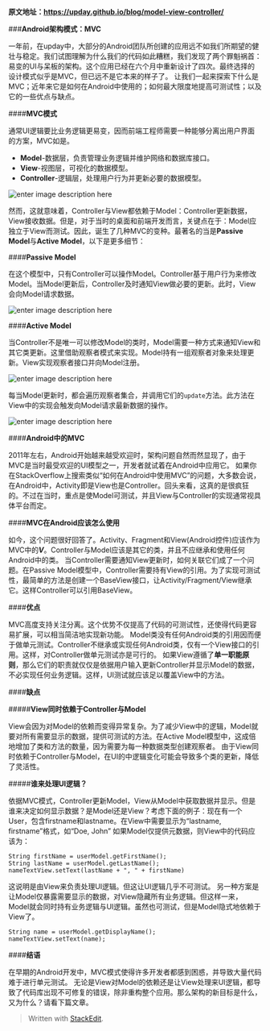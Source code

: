 **原文地址：https://upday.github.io/blog/model-view-controller/**

###**Android架构模式：MVC**

一年前，在upday中，大部分的Android团队所创建的应用远不如我们所期望的健壮与稳定。我们试图理解为什么我们的代码如此糟糕，我们发现了两个罪魁祸首：易变的UI与呆板的架构。这个应用已经在六个月中重新设计了四次。最终选择的设计模式似乎是MVC，但已远不是它本来的样子了。
让我们一起来探索下什么是MVC；近年来它是如何在Android中使用的；如何最大限度地提高可测试性；以及它的一些优点与缺点。

####**MVC模式**

通常UI逻辑要比业务逻辑更易变，因而前端工程师需要一种能够分离出用户界面的方案，MVC如是。

 - **Model**-数据层，负责管理业务逻辑并维护网络和数据库接口。
 - **View**-视图层，可视化的数据模型。
 - **Controller**-逻辑层，处理用户行为并更新必要的数据模型。

![enter image description here](https://upday.github.io/images/blog/mvc/mvc.png)

然而，这就意味着，Controller与View都依赖于Model：Controller更新数据，View接收数据。但是，对于当时的桌面和前端开发而言，关键点在于：Model应独立于View而测试。因此，诞生了几种MVC的变种。最著名的当是**Passive Model**与**Active Model**，以下是更多细节：

####**Passive Model**

在这个模型中，只有Controller可以操作Model。Controller基于用户行为来修改Model。当Model更新后，Controller及时通知View做必要的更新。此时，View会向Model请求数据。

![enter image description here](https://upday.github.io/images/blog/mvc/mvc_passive_model_sequence.png)

####**Active Model**

当Controller不是唯一可以修改Model的类时，Model需要一种方式来通知View和其它类更新。这里借助观察者模式来实现。Model持有一组观察者对象来处理更新。View实现观察者接口并向Model注册。

![enter image description here](https://upday.github.io/images/blog/mvc/mvc_active_model.png)

每当Model更新时，都会遍历观察者集合，并调用它们的`update`方法。此方法在View中的实现会触发向Model请求最新数据的操作。

![enter image description here](https://upday.github.io/images/blog/mvc/mvc_active_model_sequence.png)

####**Android中的MVC**

2011年左右，Android开始越来越受欢迎时，架构问题自然而然显现了，由于MVC是当时最受欢迎的UI模型之一，开发者就试着在Android中应用它。
如果你在StackOverflow上搜索类似“如何在Android中使用MVC”的问题，大多数会说，在Android中，Activity即是View也是Controller。回头来看，这真的是很疯狂的。不过在当时，重点是使Model可测试，并且View与Controller的实现通常视具体平台而定。

####**MVC在Android应该怎么使用**

如今，这个问题很好回答了。Activity、Fragment和View(Android控件)应该作为MVC中的***V***。Controller与Model应该是其它的类，并且不应继承和使用任何Android中的类。
当Controller需要通知View更新时，如何关联它们成了一个问题。在Passive Model模型中，Controller需要持有View的引用。为了实现可测试性，最简单的方法是创建一个BaseView接口，让Activity/Fragment/View继承它。这样Controller可以引用BaseView。

####**优点**

MVC高度支持关注分离。这个优势不仅提高了代码的可测试性，还使得代码更容易扩展，可以相当简洁地实现新功能。
Model类没有任何Android类的引用因而便于做单元测试。Controller不继承或实现任何Android类，仅有一个View接口的引用。这样，对Controller做单元测试亦是可行的。
如果View遵循了**单一职能原则**，那么它们的职责就仅仅是依据用户输入更新Controller并显示Model的数据，不必实现任何业务逻辑。这样，UI测试就应该足以覆盖View中的方法。

####**缺点**

#####**View同时依赖于Controller与Model**

View会因为对Model的依赖而变得异常复杂。为了减少View中的逻辑，Model就要对所有需要显示的数据，提供可测试的方法。在Active Model模型中，这成倍地增加了类和方法的数量，因为需要为每一种数据类型创建观察者。
由于View同时依赖于Controller与Model，在UI的中逻辑变化可能会导致多个类的更新，降低了灵活性。

#####**谁来处理UI逻辑？**

依据MVC模式，Controller更新Model，View从Model中获取数据并显示。但是谁来决定如何显示数据？是Model还是View？考虑下面的例子：现在有一个User，包含firstname和lastname。在View中需要显示为“lastname, firstname”格式，如“Doe, John”
如果Model仅提供元数据，则View中的代码应该为：

    String firstName = userModel.getFirstName();
    String lastName = userModel.getLastName();
    nameTextView.setText(lastName + ", " + firstName)

这说明是由View来负责处理UI逻辑。但这让UI逻辑几乎不可测试。
另一种方案是让Model仅暴露需要显示的数据，对View隐藏所有业务逻辑。但这样一来，Model就会同时持有业务逻辑与UI逻辑。虽然也可测试，但是Model隐式地依赖于View了。

    String name = userModel.getDisplayName();
    nameTextView.setText(name);

####**结语**

在早期的Android开发中，MVC模式使得许多开发者都感到困惑，并导致大量代码难于进行单元测试。
无论是View对Model的依赖还是让View处理来UI逻辑，都导致了代码库出现不可修复的错误，除非重构整个应用。那么架构的新目标是什么，又为什么？请看下篇文章。

> Written with [StackEdit](https://stackedit.io/).
<!--stackedit_data:
eyJoaXN0b3J5IjpbMjIwNzY1MDczXX0=
-->